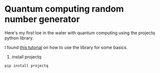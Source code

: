 # Quantum computing random number generator

Here's my first toe in the water with quantum computing using the projectq python library.

I found [this tutorial](http://dataespresso.com/en/2018/07/22/Tutorial-Generating-random-numbers-with-a-quantum-computer-Python/index.html) on how to use the library for some basics.


1. install projectq
```
pip install projectq
```
